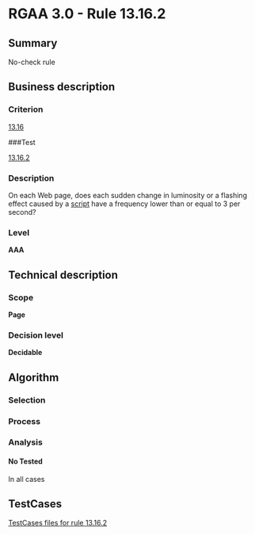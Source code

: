 # RGAA 3.0 -  Rule 13.16.2

## Summary

No-check rule

## Business description

### Criterion

[13.16](http://asqatasun.github.io/RGAA--3.0--EN/RGAA3.0_Criteria_English_version_v1.html#crit-13-16)

###Test

[13.16.2](http://asqatasun.github.io/RGAA--3.0--EN/RGAA3.0_Criteria_English_version_v1.html#test-13-16-2)

### Description
On each Web page,
    does each sudden change in luminosity or a flashing
    effect caused by a <a href="http://asqatasun.github.io/RGAA--3.0--EN/RGAA3.0_Glossary_English_version_v1.html#mScript">script</a>
    have a frequency lower than or equal to 3 per second? 


### Level

**AAA**

## Technical description

### Scope

**Page**

### Decision level

**Decidable**

## Algorithm

### Selection

### Process

### Analysis

#### No Tested 

In all cases









##  TestCases 

[TestCases files for rule 13.16.2](https://github.com/Asqatasun/Asqatasun/tree/master/rules/rules-rgaa3.0/src/test/resources/testcases/rgaa30/Rgaa30Rule131602/) 


